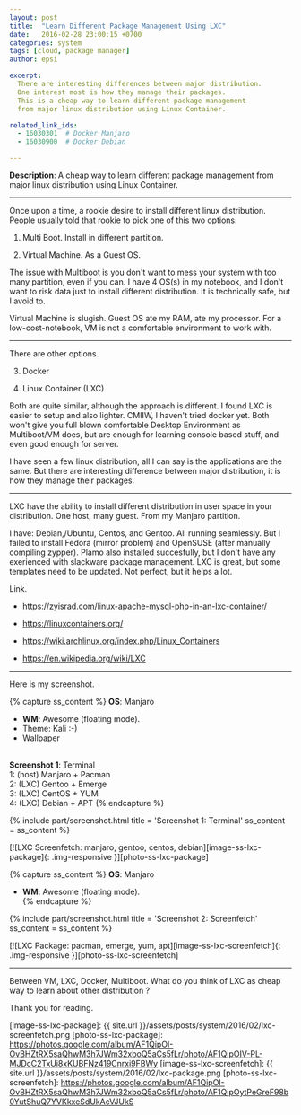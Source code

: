 ```yaml
---
layout: post
title:  "Learn Different Package Management Using LXC"
date:   2016-02-28 23:00:15 +0700
categories: system
tags: [cloud, package manager]
author: epsi

excerpt:
  There are interesting differences between major distribution.
  One interest most is how they manage their packages.
  This is a cheap way to learn different package management 
  from major linux distribution using Linux Container.

related_link_ids: 
  - 16030301  # Docker Manjaro
  - 16030900  # Docker Debian  

---
```


**Description**: A cheap way to learn different package management from major linux distribution using Linux Container.

* * *

Once upon a time, a rookie desire to install different linux distribution. People usually told that rookie to pick one of this two options:

1. Multi Boot. Install in different partition.

2. Virtual Machine. As a Guest OS.

The issue with Multiboot is you don't want to mess your system with too many partition, even if you can. I have 4 OS(s) in my notebook, and I don't want to risk data just to install different distribution. It is technically safe, but I avoid to.

Virtual Machine is slugish. Guest OS ate my RAM, ate my processor. For a low-cost-notebook, VM is not a comfortable environment to work with.

* * *

There are other options.

3. Docker

4. Linux Container (LXC)

Both are quite similar, although the approach is different. I found LXC is easier to setup and also lighter. CMIIW, I haven't tried docker yet. Both won't give you full blown comfortable Desktop Environment as Multiboot/VM does, but are enough for learning console based stuff, and even good enough for server.

I have seen a few linux distribution, all I can say is the applications are the same. But there are interesting difference between major distribution, it is how they manage their packages.

* * *

LXC have the ability to install different distribution in user space in your distribution. One host, many guest. From my Manjaro partition.

I have: Debian,/Ubuntu, Centos, and Gentoo. All running seamlessly. But I failed to install Fedora (mirror problem) and OpenSUSE (after manually compiling zypper). Plamo also installed succesfully, but I don't have any exerienced with slackware package management. LXC is great, but some templates need to be updated. Not perfect, but it helps a lot.

Link.

* <https://zyisrad.com/linux-apache-mysql-php-in-an-lxc-container/>

* <https://linuxcontainers.org/>

* <https://wiki.archlinux.org/index.php/Linux_Containers>

* <https://en.wikipedia.org/wiki/LXC>



* * *

Here is my screenshot.

{% capture ss_content %}
<strong>OS</strong>: Manjaro<br/>
  + <strong>WM</strong>: Awesome (floating mode).<br/>
  + Theme: Kali :-)<br/>
  + Wallpaper<br/>
<br/>
<strong>Screenshot 1</strong>: Terminal<br/>
  1: (host) Manjaro + Pacman<br/>
  2: (LXC) Gentoo + Emerge<br/>
  3: (LXC) CentOS + YUM<br/>
  4: (LXC) Debian + APT
{% endcapture %}

{% include part/screenshot.html 
   title = 'Screenshot 1: Terminal' 
   ss_content = ss_content
%}

[![LXC Screenfetch: manjaro, gentoo, centos, debian][image-ss-lxc-package]{: .img-responsive }][photo-ss-lxc-package]
<br/>

{% capture ss_content %}
<strong>OS</strong>: Manjaro<br/>
  + <strong>WM</strong>: Awesome (floating mode).<br/>
{% endcapture %}

{% include part/screenshot.html 
   title = 'Screenshot 2: Screenfetch' 
   ss_content = ss_content
%}

[![LXC Package: pacman, emerge, yum, apt][image-ss-lxc-screenfetch]{: .img-responsive }][photo-ss-lxc-screenfetch]
<br/>

-- -- --

Between VM, LXC, Docker, Multiboot.
What do you think of LXC as cheap way to learn about other distribution ?

Thank you for reading.

[//]: <> ( -- -- -- links below -- -- -- )

[image-ss-lxc-package]: {{ site.url }}/assets/posts/system/2016/02/lxc-screenfetch.png
[photo-ss-lxc-package]: https://photos.google.com/album/AF1QipOI-OvBHZtRX5saQhwM3h7JWm32xboQ5aCs5fLr/photo/AF1QipOIV-PL-MJDcC2TxUi8xKUBFNz419Cnrxi9FBWy
[image-ss-lxc-screenfetch]: {{ site.url }}/assets/posts/system/2016/02/lxc-package.png
[photo-ss-lxc-screenfetch]: https://photos.google.com/album/AF1QipOI-OvBHZtRX5saQhwM3h7JWm32xboQ5aCs5fLr/photo/AF1QipOytPeGreF98b0YutShuQ7YVKkxeSdUkAcVJUkS



